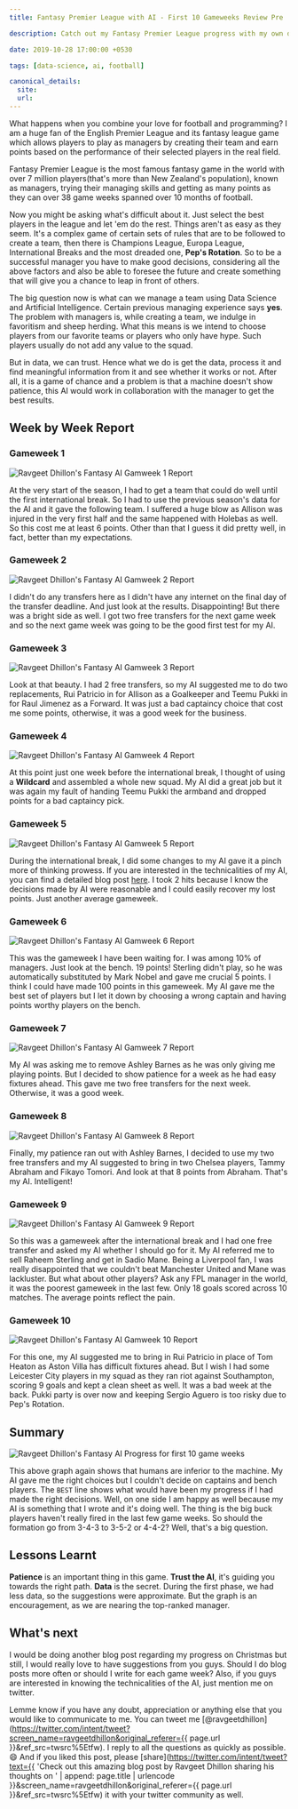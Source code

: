 ```yaml
---
title: Fantasy Premier League with AI - First 10 Gameweeks Review Pre

description: Catch out my Fantasy Premier League progress with my own developed Fantasy AI over the first ten game weeks.

date: 2019-10-28 17:00:00 +0530

tags: [data-science, ai, football]

canonical_details:
  site:
  url:
---
```


What happens when you combine your love for football and programming? I am a huge fan of the English Premier League and its fantasy league game which allows players to play as managers by creating their team and earn points based on the performance of their selected players in the real field.

Fantasy Premier League is the most famous fantasy game in the world with over 7 million players(that's more than New Zealand's population), known as managers, trying their managing skills and getting as many points as they can over 38 game weeks spanned over 10 months of football.

Now you might be asking what's difficult about it. Just select the best players in the league and let 'em do the rest. Things aren't as easy as they seem. It's a complex game of certain sets of rules that are to be followed to create a team, then there is Champions League, Europa League, International Breaks and the most dreaded one, **Pep's Rotation**. So to be a successful manager you have to make good decisions, considering all the above factors and also be able to foresee the future and create something that will give you a chance to leap in front of others.

The big question now is what can we manage a team using Data Science and Artificial Intelligence. Certain previous managing experience says **yes**. The problem with managers is, while creating a team, we indulge in favoritism and sheep herding. What this means is we intend to choose players from our favorite teams or players who only have hype. Such players usually do not add any value to the squad.

But in data, we can trust. Hence what we do is get the data, process it and find meaningful information from it and see whether it works or not. After all, it is a game of chance and a problem is that a machine doesn't show patience, this AI would work in collaboration with the manager to get the best results.

## Week by Week Report

### Gameweek 1

![Ravgeet Dhillon's Fantasy AI Gamweek 1 Report](/assets/images/blog/ravgeet-dhillon-fpl-ai-gw1.png)

At the very start of the season, I had to get a team that could do well until the first international break. So I had to use the previous season's data for the AI and it gave the following team. I suffered a huge blow as Allison was injured in the very first half and the same happened with Holebas as well. So this cost me at least 6 points. Other than that I guess it did pretty well, in fact, better than my expectations. 

### Gameweek 2

![Ravgeet Dhillon's Fantasy AI Gamweek 2 Report](/assets/images/blog/ravgeet-dhillon-fpl-ai-gw2.png)

I didn't do any transfers here as I didn't have any internet on the final day of the transfer deadline. And just look at the results. Disappointing! But there was a bright side as well. I got two free transfers for the next game week and so the next game week was going to be the good first test for my AI.

### Gameweek 3

![Ravgeet Dhillon's Fantasy AI Gamweek 3 Report](/assets/images/blog/ravgeet-dhillon-fpl-ai-gw3.png)

Look at that beauty. I had 2 free transfers, so my AI suggested me to do two replacements, Rui Patricio in for Allison as a Goalkeeper and Teemu Pukki in for Raul Jimenez as a Forward. It was just a bad captaincy choice that cost me some points, otherwise, it was a good week for the business.

### Gameweek 4

![Ravgeet Dhillon's Fantasy AI Gamweek 4 Report](/assets/images/blog/ravgeet-dhillon-fpl-ai-gw4.png)

At this point just one week before the international break, I thought of using a **Wildcard** and assembled a whole new squad. My AI did a great job but it was again my fault of handing Teemu Pukki the armband and dropped points for a bad captaincy pick.

### Gameweek 5

![Ravgeet Dhillon's Fantasy AI Gamweek 5 Report](/assets/images/blog/ravgeet-dhillon-fpl-ai-gw5.png)

During the international break, I did some changes to my AI gave it a pinch more of thinking prowess. If you are interested in the technicalities of my AI, you can find a detailed blog post [here](#). I took 2 hits because I know the decisions made by AI were reasonable and I could easily recover my lost points. Just another average gameweek.

### Gameweek 6

![Ravgeet Dhillon's Fantasy AI Gamweek 6 Report](/assets/images/blog/ravgeet-dhillon-fpl-ai-gw6.png)

This was the gameweek I have been waiting for. I was among 10% of managers. Just look at the bench. 19 points! Sterling didn't play, so he was automatically substituted by Mark Nobel and gave me crucial 5 points. I think I could have made 100 points in this gameweek. My AI gave me the best set of players but I let it down by choosing a wrong captain and having points worthy players on the bench.

### Gameweek 7

![Ravgeet Dhillon's Fantasy AI Gamweek 7 Report](/assets/images/blog/ravgeet-dhillon-fpl-ai-gw7.png)

My AI was asking me to remove Ashley Barnes as he was only giving me playing points. But I decided to show patience for a week as he had easy fixtures ahead. This gave me two free transfers for the next week. Otherwise, it was a good week.

### Gameweek 8

![Ravgeet Dhillon's Fantasy AI Gamweek 8 Report](/assets/images/blog/ravgeet-dhillon-fpl-ai-gw8.png)

Finally, my patience ran out with Ashley Barnes, I decided to use my two free transfers and my AI suggested to bring in two Chelsea players, Tammy Abraham and Fikayo Tomori. And look at that 8 points from Abraham. That's my AI. Intelligent!

### Gameweek 9

![Ravgeet Dhillon's Fantasy AI Gamweek 9 Report](/assets/images/blog/ravgeet-dhillon-fpl-ai-gw9.png)

So this was a gameweek after the international break and I had one free transfer and asked my AI whether I should go for it. My AI referred me to sell Raheem Sterling and get in Sadio Mane. Being a Liverpool fan, I was really disappointed that we couldn't beat Manchester United and Mane was lackluster. But what about other players? Ask any FPL manager in the world, it was the poorest gameweek in the last few. Only 18 goals scored across 10 matches. The average points reflect the pain.

### Gameweek 10

![Ravgeet Dhillon's Fantasy AI Gamweek 10 Report](/assets/images/blog/ravgeet-dhillon-fpl-ai-gw10.png)

For this one, my AI suggested me to bring in Rui Patricio in place of Tom Heaton as Aston Villa has difficult fixtures ahead. But I wish I had some Leicester City players in my squad as they ran riot against Southampton, scoring 9 goals and kept a clean sheet as well. It was a bad week at the back. Pukki party is over now and keeping Sergio Aguero is too risky due to Pep's Rotation.

## Summary

![Ravgeet Dhillon's Fantasy AI Progress for first 10 game weeks](/assets/images/blog/ravgeet-dhillon-fantasy-ai-progress-first-10-gameweeks.png)

This above graph again shows that humans are inferior to the machine. My AI gave me the right choices but I couldn't decide on captains and bench players. The `BEST` line shows what would have been my progress if I had made the right decisions. Well, on one side I am happy as well because my AI is something that I wrote and it's doing well. The thing is the big buck players haven't really fired in the last few game weeks. So should the formation go from 3-4-3 to 3-5-2 or 4-4-2? Well, that's a big question.

## Lessons Learnt

**Patience** is an important thing in this game. **Trust the AI**, it's guiding you towards the right path. **Data** is the secret. During the first phase, we had less data, so the suggestions were approximate. But the graph is an encouragement, as we are nearing the top-ranked manager.

## What's next

I would be doing another blog post regarding my progress on Christmas but still, I would really love to have suggestions from you guys. Should I do blog posts more often or should I write for each game week? Also, if you guys are interested in knowing the technicalities of the AI, just mention me on twitter.

Lemme know if you have any doubt, appreciation or anything else that you would like to communicate to me. You can tweet me [@ravgeetdhillon](https://twitter.com/intent/tweet?screen_name=ravgeetdhillon&original_referer={{ page.url }}&ref_src=twsrc%5Etfw). I reply to all the questions as quickly as possible. 😄 And if you liked this post, please [share](https://twitter.com/intent/tweet?text={{ 'Check out this amazing blog post by Ravgeet Dhillon sharing his thoughts on ' | append: page.title | urlencode }}&screen_name=ravgeetdhillon&original_referer={{ page.url }}&ref_src=twsrc%5Etfw) it with your twitter community as well.